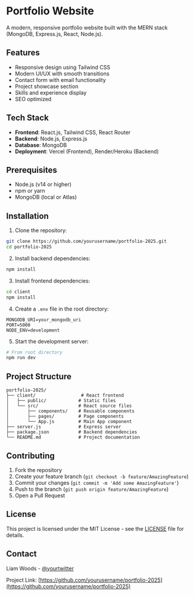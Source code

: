 # Portfolio Website

A modern, responsive portfolio website built with the MERN stack (MongoDB, Express.js, React, Node.js).

## Features

- Responsive design using Tailwind CSS
- Modern UI/UX with smooth transitions
- Contact form with email functionality
- Project showcase section
- Skills and experience display
- SEO optimized

## Tech Stack

- **Frontend**: React.js, Tailwind CSS, React Router
- **Backend**: Node.js, Express.js
- **Database**: MongoDB
- **Deployment**: Vercel (Frontend), Render/Heroku (Backend)

## Prerequisites

- Node.js (v14 or higher)
- npm or yarn
- MongoDB (local or Atlas)

## Installation

1. Clone the repository:
```bash
git clone https://github.com/yourusername/portfolio-2025.git
cd portfolio-2025
```

2. Install backend dependencies:
```bash
npm install
```

3. Install frontend dependencies:
```bash
cd client
npm install
```

4. Create a `.env` file in the root directory:
```env
MONGODB_URI=your_mongodb_uri
PORT=5000
NODE_ENV=development
```

5. Start the development server:
```bash
# From root directory
npm run dev
```

## Project Structure

```
portfolio-2025/
├── client/                 # React frontend
│   ├── public/            # Static files
│   └── src/               # React source files
│       ├── components/    # Reusable components
│       ├── pages/         # Page components
│       └── App.js         # Main App component
├── server.js              # Express server
├── package.json           # Backend dependencies
└── README.md              # Project documentation
```

## Contributing

1. Fork the repository
2. Create your feature branch (`git checkout -b feature/AmazingFeature`)
3. Commit your changes (`git commit -m 'Add some AmazingFeature'`)
4. Push to the branch (`git push origin feature/AmazingFeature`)
5. Open a Pull Request

## License

This project is licensed under the MIT License - see the [LICENSE](LICENSE) file for details.

## Contact

Liam Woods - [@yourtwitter](https://twitter.com/yourtwitter)

Project Link: [https://github.com/yourusername/portfolio-2025](https://github.com/yourusername/portfolio-2025) 